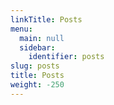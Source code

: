 ```yaml
---
linkTitle: Posts
menu:
  main: null
  sidebar:
    identifier: posts
slug: posts
title: Posts
weight: -250
---
```

